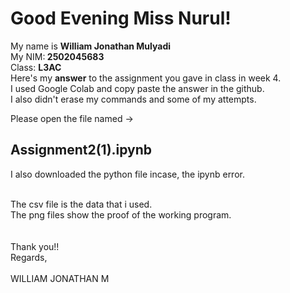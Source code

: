 <h1>Good Evening Miss Nurul!</h1>

My name is <b>William Jonathan Mulyadi</b><br>My NIM:<b> 2502045683</b><br>Class: <b>L3AC</b>
<br>
Here's my <b>answer</b> to the assignment you gave in class in week 4.<br>
I used Google Colab and copy paste the answer in the github.<br>
I also didn't erase my commands and some of my attempts.<br>

Please open the file named -> <h2>Assignment2(1).ipynb</h2>

I also downloaded the python file incase, the ipynb error.

<br>
The csv file is the data that i used.<br>
The  png files show the proof of the working program.<br>

<br>
<br>
Thank you!!
<br>
Regards,
<br>
<br>
WILLIAM JONATHAN M
